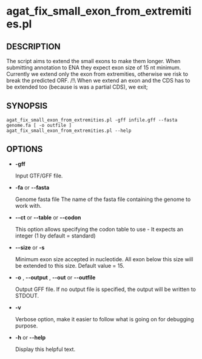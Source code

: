 # agat\_fix\_small\_exon\_from\_extremities.pl

## DESCRIPTION

The script aims to extend the small exons to make them longer.
When submitting annotation to ENA they expect exon size of 15 nt minimum.
Currently we extend only the exon from extremities, otherwise we risk to break the predicted ORF.
/!\\ When we extend an exon and the CDS has to be extended too (because is was a partial CDS), we exit;

## SYNOPSIS

```
agat_fix_small_exon_from_extremities.pl -gff infile.gff --fasta genome.fa [ -o outfile ]
agat_fix_small_exon_from_extremities.pl --help
```

## OPTIONS

- **-gff**

    Input GTF/GFF file.

- **-fa** or **--fasta**

    Genome fasta file
    The name of the fasta file containing the genome to work with.

- **--ct** or **--table** or **--codon**

    This option allows specifying the codon table to use - It expects an integer (1 by default = standard)

- **--size** or **-s**

    Minimum exon size accepted in nucleotide. All exon below this size will be extended to this size. Default value = 15.

- **-o** , **--output** , **--out** or **--outfile**

    Output GFF file.  If no output file is specified, the output will be
    written to STDOUT.

- **-v**

    Verbose option, make it easier to follow what is going on for debugging purpose.

- **-h** or **--help**

    Display this helpful text.

